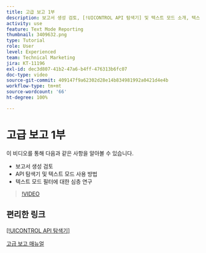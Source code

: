 ```yaml
---
title: 고급 보고 1부
description: 보고서 생성 검토, [!UICONTROL API 탐색기] 및 텍스트 모드 소개, 텍스트 모드 필터에 대한 심층 연구를 알아봅니다.
activity: use
feature: Text Mode Reporting
thumbnail: 3409632.png
type: Tutorial
role: User
level: Experienced
team: Technical Marketing
jira: KT-11196
exl-id: dec3d807-41b2-47a6-b4ff-476313b6fc07
doc-type: video
source-git-commit: 409147f9a62302d28e14b834981992a0421d4e4b
workflow-type: tm+mt
source-wordcount: '66'
ht-degree: 100%

---
```


# 고급 보고 1부

이 비디오를 통해 다음과 같은 사항을 알아볼 수 있습니다.

* 보고서 생성 검토
* API 탐색기 및 텍스트 모드 사용 방법
* 텍스트 모드 필터에 대한 심층 연구

>[!VIDEO](https://video.tv.adobe.com/v/3409632/?quality=12&learn=on)

## 편리한 링크

[[!UICONTROL API 탐색기]](https://developer.adobe.com/workfront/api-explorer/)

[고급 보고 매뉴얼](/help/assets/advanced-reporting-manual.pdf)
